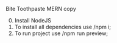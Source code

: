 Bite Toothpaste MERN copy

0. Install NodeJS
1. To install all dependencies use /npm i;
2. To run project use /npm run preview;
